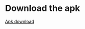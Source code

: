 # Download the apk 

[Apk download](https://github.com/Priyanshu2001/UserEcom/releases/download/initial/app-debug.apk)
